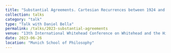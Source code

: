 ```yaml
---
title: "Substantial Agreements. Cartesian Recurrences between 1924 and 1917"
collection: talks
category: "talk"
type: "Talk with Daniel Bella"
permalink: /talks/2023-substantial-agreements
venue: "13th International Whitehead Conference on Whitehead and the History of Philosophy"
date: 2023-06-26
location: "Munich School of Philosophy"
---
```

